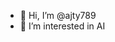 - 👋 Hi, I’m @ajty789
- 👀 I’m interested in AI

<!---
ajty789/ajty789 is a ✨ special ✨ repository because its `README.md` (this file) appears on your GitHub profile.
You can click the Preview link to take a look at your changes.
--->
